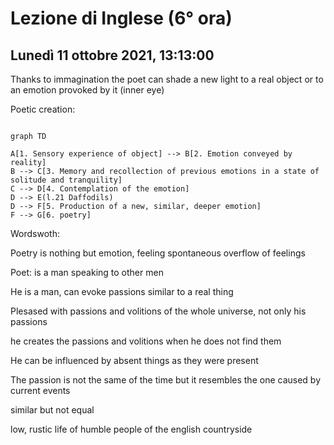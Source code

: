 #  Lezione di Inglese (6° ora)
## Lunedì 11 ottobre 2021, 13:13:00

Thanks to immagination the poet can shade a new light to a real object or to an emotion provoked by it (inner eye)

Poetic creation:
```mermaid

graph TD

A[1. Sensory experience of object] --> B[2. Emotion conveyed by reality]
B --> C[3. Memory and recollection of previous emotions in a state of solitude and tranquility]
C --> D[4. Contemplation of the emotion]
D --> E(l.21 Daffodils) 
D --> F[5. Production of a new, similar, deeper emotion]
F --> G[6. poetry] 
```

Wordswoth:

Poetry is nothing but emotion, feeling
spontaneous overflow of feelings

Poet: is a man speaking to other men

He is a man, can evoke passions similar to a real thing

Plesased with passions and volitions of the whole universe, not only his passions

he creates the passions and volitions when he does not find them

He can be influenced by absent things as they were present

The passion is not the same of the time but it resembles the one caused by current events

similar but not equal

low, rustic life of humble people of the english countryside


<!--stackedit_data:
eyJoaXN0b3J5IjpbNTA2NjA2MDIsNjk2MDAxNDkwLC0xNDMwNj
I3Mjg3LDExNTEyNjM1NDAsLTEyNDk2ODQ4OTFdfQ==
-->